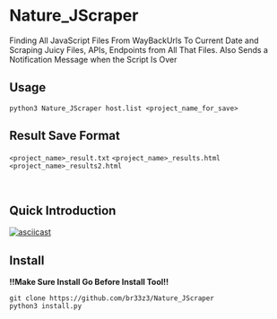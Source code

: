 # Nature_JScraper
Finding All JavaScript Files From WayBackUrls To Current Date and Scraping Juicy Files, APIs,
Endpoints from All That Files. Also Sends a Notification Message when the Script Is Over

## Usage
```
python3 Nature_JScraper host.list <project_name_for_save>
```
## Result Save Format
```<project_name>_result.txt```
```<project_name>_results.html```
```<project_name>_results2.html```

<br/>

## Quick Introduction

[![asciicast](https://asciinema.org/a/462166.svg)](https://asciinema.org/a/462166)



## Install
**!!Make Sure Install Go Before Install Tool!!**
```
git clone https://github.com/br33z3/Nature_JScraper
python3 install.py
```


